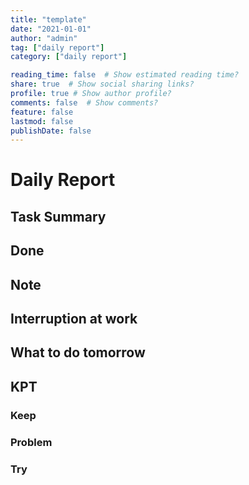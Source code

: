 ```yaml
---
title: "template"
date: "2021-01-01"
author: "admin"
tag: ["daily report"]
category: ["daily report"]

reading_time: false  # Show estimated reading time?
share: true  # Show social sharing links?
profile: true # Show author profile?
comments: false  # Show comments?
feature: false
lastmod: false
publishDate: false
---
```


# Daily Report

## Task Summary

## Done

## Note

## Interruption at work

## What to do tomorrow

## KPT

### Keep

### Problem

### Try

